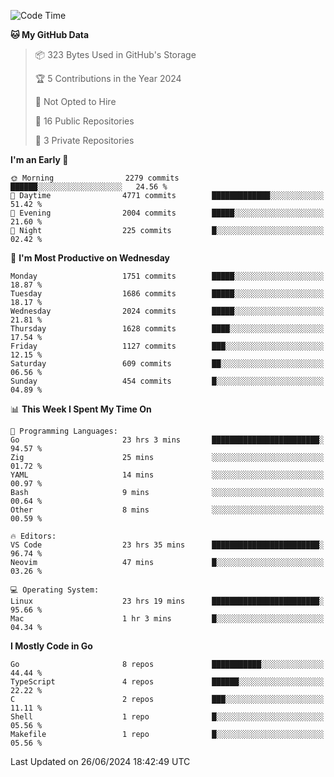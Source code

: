 <!--START_SECTION:waka-->
![Code Time](http://img.shields.io/badge/Code%20Time-734%20hrs%2053%20mins-blue)

**🐱 My GitHub Data** 

> 📦 323 Bytes Used in GitHub's Storage 
 > 
> 🏆 5 Contributions in the Year 2024
 > 
> 🚫 Not Opted to Hire
 > 
> 📜 16 Public Repositories 
 > 
> 🔑 3 Private Repositories 
 > 
**I'm an Early 🐤** 

```text
🌞 Morning                2279 commits        ██████░░░░░░░░░░░░░░░░░░░   24.56 % 
🌆 Daytime                4771 commits        █████████████░░░░░░░░░░░░   51.42 % 
🌃 Evening                2004 commits        █████░░░░░░░░░░░░░░░░░░░░   21.60 % 
🌙 Night                  225 commits         █░░░░░░░░░░░░░░░░░░░░░░░░   02.42 % 
```
📅 **I'm Most Productive on Wednesday** 

```text
Monday                   1751 commits        █████░░░░░░░░░░░░░░░░░░░░   18.87 % 
Tuesday                  1686 commits        █████░░░░░░░░░░░░░░░░░░░░   18.17 % 
Wednesday                2024 commits        █████░░░░░░░░░░░░░░░░░░░░   21.81 % 
Thursday                 1628 commits        ████░░░░░░░░░░░░░░░░░░░░░   17.54 % 
Friday                   1127 commits        ███░░░░░░░░░░░░░░░░░░░░░░   12.15 % 
Saturday                 609 commits         ██░░░░░░░░░░░░░░░░░░░░░░░   06.56 % 
Sunday                   454 commits         █░░░░░░░░░░░░░░░░░░░░░░░░   04.89 % 
```


📊 **This Week I Spent My Time On** 

```text
💬 Programming Languages: 
Go                       23 hrs 3 mins       ████████████████████████░   94.57 % 
Zig                      25 mins             ░░░░░░░░░░░░░░░░░░░░░░░░░   01.72 % 
YAML                     14 mins             ░░░░░░░░░░░░░░░░░░░░░░░░░   00.97 % 
Bash                     9 mins              ░░░░░░░░░░░░░░░░░░░░░░░░░   00.64 % 
Other                    8 mins              ░░░░░░░░░░░░░░░░░░░░░░░░░   00.59 % 

🔥 Editors: 
VS Code                  23 hrs 35 mins      ████████████████████████░   96.74 % 
Neovim                   47 mins             █░░░░░░░░░░░░░░░░░░░░░░░░   03.26 % 

💻 Operating System: 
Linux                    23 hrs 19 mins      ████████████████████████░   95.66 % 
Mac                      1 hr 3 mins         █░░░░░░░░░░░░░░░░░░░░░░░░   04.34 % 
```

**I Mostly Code in Go** 

```text
Go                       8 repos             ███████████░░░░░░░░░░░░░░   44.44 % 
TypeScript               4 repos             ██████░░░░░░░░░░░░░░░░░░░   22.22 % 
C                        2 repos             ███░░░░░░░░░░░░░░░░░░░░░░   11.11 % 
Shell                    1 repo              █░░░░░░░░░░░░░░░░░░░░░░░░   05.56 % 
Makefile                 1 repo              █░░░░░░░░░░░░░░░░░░░░░░░░   05.56 % 
```




 Last Updated on 26/06/2024 18:42:49 UTC
<!--END_SECTION:waka-->
